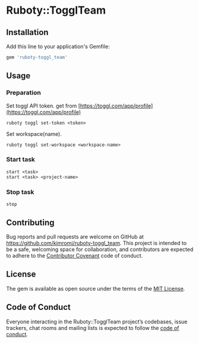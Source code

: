 # Ruboty::TogglTeam

## Installation

Add this line to your application's Gemfile:

```ruby
gem 'ruboty-toggl_team'
```

## Usage

### Preparation

Set toggl API token. get from [https://toggl.com/app/profile](https://toggl.com/app/profile)

```
ruboty toggl set-token <token>
```

Set workspace(name).

```
ruboty toggl set-workspace <workspace-name>
```

### Start task

```
start <task>
start <task> <project-name>
```

### Stop task

```
stop
```

## Contributing

Bug reports and pull requests are welcome on GitHub at https://github.com/kimromi/ruboty-toggl_team. This project is intended to be a safe, welcoming space for collaboration, and contributors are expected to adhere to the [Contributor Covenant](http://contributor-covenant.org) code of conduct.

## License

The gem is available as open source under the terms of the [MIT License](https://opensource.org/licenses/MIT).

## Code of Conduct

Everyone interacting in the Ruboty::TogglTeam project’s codebases, issue trackers, chat rooms and mailing lists is expected to follow the [code of conduct](https://github.com/kimromi/ruboty-toggl_team/blob/master/CODE_OF_CONDUCT.md).
